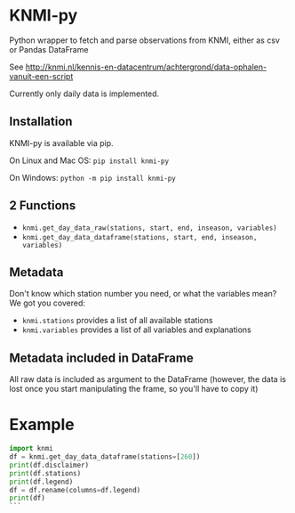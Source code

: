 # KNMI-py
Python wrapper to fetch and parse observations from KNMI,
either as csv or Pandas DataFrame

See http://knmi.nl/kennis-en-datacentrum/achtergrond/data-ophalen-vanuit-een-script

Currently only daily data is implemented.

## Installation
KNMI-py is available via pip.

On Linux and Mac OS: `pip install knmi-py`

On Windows: `python -m pip install knmi-py`

## 2 Functions
- `knmi.get_day_data_raw(stations, start, end, inseason, variables)`
- `knmi.get_day_data_dataframe(stations, start, end, inseason, variables)`

## Metadata
Don't know which station number you need, or what the variables mean?
We got you covered:

- `knmi.stations` provides a list of all available stations
- `knmi.variables` provides a list of all variables and explanations

## Metadata included in DataFrame
All raw data is included as argument to the DataFrame
(however, the data is lost once you start manipulating the frame, so you'll have to copy it)

# Example

````python
import knmi
df = knmi.get_day_data_dataframe(stations=[260])
print(df.disclaimer)
print(df.stations)
print(df.legend)
df = df.rename(columns=df.legend)
print(df)
```
